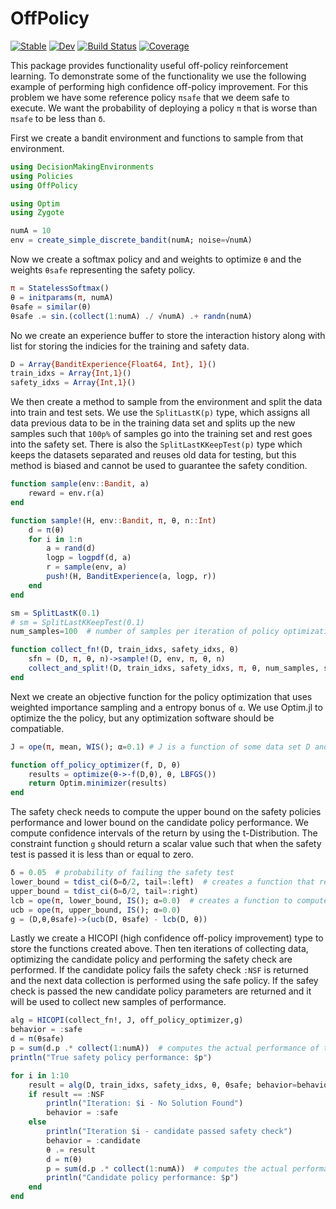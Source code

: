 # OffPolicy

[![Stable](https://img.shields.io/badge/docs-stable-blue.svg)](https://DecisionMakingAI.github.io/OffPolicy.jl/stable)
[![Dev](https://img.shields.io/badge/docs-dev-blue.svg)](https://DecisionMakingAI.github.io/OffPolicy.jl/dev)
[![Build Status](https://github.com/DecisionMakingAI/OffPolicy.jl/workflows/CI/badge.svg)](https://github.com/DecisionMakingAI/OffPolicy.jl/actions)
[![Coverage](https://codecov.io/gh/DecisionMakingAI/OffPolicy.jl/branch/master/graph/badge.svg)](https://codecov.io/gh/DecisionMakingAI/OffPolicy.jl)

This package provides functionality useful off-policy reinforcement learning. To demonstrate some of the functionality we use the following example of performing high confidence off-policy improvement. For this problem we have some reference policy ``πsafe`` that we deem safe to execute. We want the probability of deploying a policy ``π`` that is worse than ``πsafe`` to be less than ``δ``.

First we create a bandit environment and functions to sample from that environment.

```julia
using DecisionMakingEnvironments
using Policies
using OffPolicy

using Optim
using Zygote

numA = 10
env = create_simple_discrete_bandit(numA; noise=√numA)
```

Now we create a softmax policy and and weights to optimize ``θ`` and the weights ``θsafe`` representing the safety policy.

```julia
π = StatelessSoftmax()
θ = initparams(π, numA)
θsafe = similar(θ)
θsafe .= sin.(collect(1:numA) ./ √numA) .+ randn(numA)
```

No we create an experience buffer to store the interaction history along with list for storing the indicies for the training and safety data.


```julia
D = Array{BanditExperience{Float64, Int}, 1}()
train_idxs = Array{Int,1}()
safety_idxs = Array{Int,1}()
```

We then create a method to sample from the environment and split the data into train and test sets. We use the ``SplitLastK(p)`` type, which assigns all data previous data to be in the training data set and splits up the new samples such that ``100p%`` of samples go into the training set and rest goes into the safety set. There is also the ``SplitLastKKeepTest(p)`` type which keeps the datasets separated and reuses old data for testing, but this method is biased and cannot be used to guarantee the safety condition.

```julia
function sample(env::Bandit, a)
    reward = env.r(a)
end

function sample!(H, env::Bandit, π, θ, n::Int)
    d = π(θ)
    for i in 1:n
        a = rand(d)
        logp = logpdf(d, a)
        r = sample(env, a)
        push!(H, BanditExperience(a, logp, r))
    end
end

sm = SplitLastK(0.1)
# sm = SplitLastKKeepTest(0.1)
num_samples=100  # number of samples per iteration of policy optimization

function collect_fn!(D, train_idxs, safety_idxs, θ)
    sfn = (D, π, θ, n)->sample!(D, env, π, θ, n)
    collect_and_split!(D, train_idxs, safety_idxs, π, θ, num_samples, sfn, sm)
end
```

Next we create an objective function for the policy optimization that uses weighted importance sampling and a entropy bonus of ``α``. We use Optim.jl to optimize the the policy, but any optimization software should be compatiable.

```julia
J = ope(π, mean, WIS(); α=0.1) # J is a function of some data set D and θ that produces an estimate of return using the mean

function off_policy_optimizer(f, D, θ)
    results = optimize(θ->-f(D,θ), θ, LBFGS())
    return Optim.minimizer(results)
end
```

The safety check needs to compute the upper bound on the safety policies performance and lower bound on the candidate policy performance. We compute confidence intervals of the return by using the t-Distribution. The constraint function ``g`` should return a scalar value such that when the safety test is passed it is less than or equal to zero.

```julia
δ = 0.05  # probability of failing the safety test
lower_bound = tdist_ci(δ=δ/2, tail=:left)  # creates a function that returns the lower confidence interval of a vector of samples.
upper_bound = tdist_ci(δ=δ/2, tail=:right)
lcb = ope(π, lower_bound, IS(); α=0.0)  # creates a function to compute the lower bound on return.
ucb = ope(π, upper_bound, IS(); α=0.0)
g = (D,θ,θsafe)->(ucb(D, θsafe) - lcb(D, θ))
```

Lastly we create a HICOPI (high confidence off-policy improvement) type to store the functions created above. Then ten iterations of collecting data, optimizing the candidate policy and performing the safety check are performed. If the candidate policy fails the safety check ``:NSF`` is returned and the next data collection is performed using the safe policy. If the safey check is passed the new candidate policy parameters are returned and it will be used to collect new samples of performance.

```julia
alg = HICOPI(collect_fn!, J, off_policy_optimizer,g)
behavior = :safe
d = π(θsafe)
p = sum(d.p .* collect(1:numA))  # computes the actual performance of the safety policy as a reference.
println("True safety policy performance: $p")

for i in 1:10
    result = alg(D, train_idxs, safety_idxs, θ, θsafe; behavior=behavior)
    if result == :NSF
        println("Iteration: $i - No Solution Found")
        behavior = :safe
    else
        println("Iteration $i - candidate passed safety check")
        behavior = :candidate
        θ .= result
        d = π(θ)
        p = sum(d.p .* collect(1:numA))  # computes the actual performance of the safety policy as a reference.
        println("Candidate policy performance: $p")
    end
end
```
